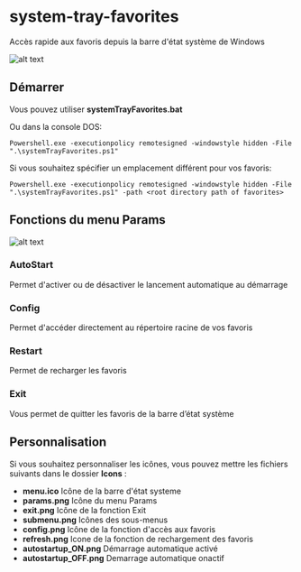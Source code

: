 # system-tray-favorites
Accès rapide aux favoris depuis la barre d'état système de Windows

![alt text](https://github.com/smairesse/system-tray-favorites/blob/main/Readme/examples.png?raw=true)

## Démarrer
Vous pouvez utiliser **systemTrayFavorites.bat**

Ou dans la console DOS:
```
Powershell.exe -executionpolicy remotesigned -windowstyle hidden -File ".\systemTrayFavorites.ps1"
```
Si vous souhaitez spécifier un emplacement différent pour vos favoris:
```
Powershell.exe -executionpolicy remotesigned -windowstyle hidden -File ".\systemTrayFavorites.ps1" -path <root directory path of favorites>
```

## Fonctions du menu **Params**

![alt text](https://github.com/smairesse/system-tray-favorites/blob/main/Readme/params.png?raw=true)

### AutoStart
Permet d'activer ou de désactiver le lancement automatique au démarrage

### Config
Permet d'accéder directement au répertoire racine de vos favoris

### Restart
Permet de recharger les favoris

### Exit
Vous permet de quitter les favoris de la barre d’état système

## Personnalisation
Si vous souhaitez personnaliser les icônes, vous pouvez mettre les fichiers suivants dans le dossier **Icons** :
* **menu.ico** Icône de la barre d'état systeme
* **params.png** Icône du menu Params
* **exit.png** Icône de la fonction Exit
* **submenu.png** Icônes des sous-menus
* **config.png** Icône de la fonction d'accès aux favoris
* **refresh.png** Icone de la fonction de rechargement des favoris
* **autostartup_ON.png** Démarrage automatique activé
* **autostartup_OFF.png** Demarrage automatique onactif
